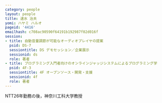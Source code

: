```yaml
---
category: people
layout: people
title: 速水 治夫
yomi: ハヤミ ハルオ
pageid: '4416'
emailhash: c708ac90590f64191b192987f02d016f
session:
- title: 自動音量調節が可能なオーディオプレイヤの提案
  psid: DS-7
  sessiontitle: DS デモセッション／企業展示
  sessionid: ds
  role: 著者
- title: プログラミング入門者向けのオンラインジャッジシステムによるプログラミング学習支援
  psid: 4F-3
  sessiontitle: 4F オープンソース・開発・支援
  sessionid: 4f
  role: 著者
---
```

NTT26年勤務の後，神奈川工科大学教授